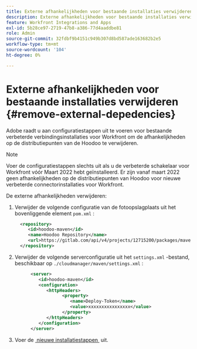 ```yaml
---
title: Externe afhankelijkheden voor bestaande installaties verwijderen
description: Externe afhankelijkheden voor bestaande installaties verwijderen
feature: Workfront Integrations and Apps
exl-id: 5b28ce97-2719-47b8-a386-77d4aaddbe81
role: Admin
source-git-commit: 32fdbf9b4151c949b307d8bd587ade163682b2e5
workflow-type: tm+mt
source-wordcount: '104'
ht-degree: 0%

---
```


# Externe afhankelijkheden voor bestaande installaties verwijderen {#remove-external-depedencies}

Adobe raadt u aan configuratiestappen uit te voeren voor bestaande verbeterde verbindingsinstallaties voor Workfront om de afhankelijkheden op de distributiepunten van de Hoodoo te verwijderen.

>[!NOTE]
>
>Voer de configuratiestappen slechts uit als u de verbeterde schakelaar voor Workfront vóór Maart 2022 hebt geïnstalleerd. Er zijn vanaf maart 2022 geen afhankelijkheden op de distributiepunten van Hoodoo voor nieuwe verbeterde connectorinstallaties voor Workfront.

De externe afhankelijkheden verwijderen:

1. Verwijder de volgende configuratie van de fotoopslagplaats uit het bovenliggende element `pom.xml` :

   ```XML
     <repository>
        <id>hoodoo-maven</id>
        <name>Hoodoo Repository</name>
        <url>https://gitlab.com/api/v4/projects/12715200/packages/maven</url>
     </repository>
   ```

1. Verwijder de volgende serverconfiguratie uit het `settings.xml` -bestand, beschikbaar op `./cloudmanager/maven/settings.xml` :

   ```XML
         <server>
            <id>hoodoo-maven</id>
            <configuration>
               <httpHeaders>
                     <property>
                        <name>Deploy-Token</name>
                        <value>xxxxxxxxxxxxxxxx</value>
                     </property>
               </httpHeaders>
            </configuration>
         </server>
   ```

1. Voer de [&#x200B; nieuwe installatiestappen &#x200B;](workfront-connector-install.md) uit.
